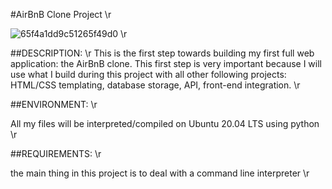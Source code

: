 #AirBnB Clone Project \r 

![65f4a1dd9c51265f49d0](https://github.com/Afaaf19/AirBnB_clone/assets/28902265/f2759a05-2f58-48f7-9a17-2f3d8cdbb8cb) \r 

##DESCRIPTION: \r 
This is the first step towards building my first full web application: the AirBnB clone. This first step is very important because I will use what I build during this project with all other following projects: HTML/CSS templating, database storage, API, front-end integration. \r 

##ENVIRONMENT: \r 

All my files will be interpreted/compiled on Ubuntu 20.04 LTS using python \r 


##REQUIREMENTS: \r 

the main thing in this project is to deal with a command line interpreter \r 
